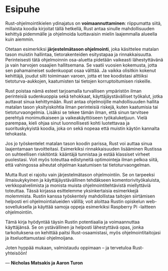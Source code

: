 # Esipuhe

Rust-ohjelmointikielen ydinajatus on **voimaannuttaminen**: riippumatta siitä, millaista koodia kirjoitat tällä hetkellä, Rust antaa sinulle mahdollisuuden kehittyä pidemmälle ja ohjelmoida luottavaisin mielin laajemmalla alueella kuin aiemmin.

Otetaan esimerkiksi **järjestelmätason ohjelmointi**, joka käsittelee matalan tason muistin hallintaa, tietorakenteiden esitystapaa ja rinnakkaisuutta. Perinteisesti tätä ohjelmoinnin osa-aluetta pidetään vaikeasti lähestyttävänä ja vain harvojen osaajien hallitsemana. Se vaatii vuosien kokemusta, jotta sen pahamaineiset sudenkuopat osaa välttää. Ja vaikka olisitkin kokenut kehittäjä, joudut silti toimimaan varoen, jotta et tee koodistasi alttiiksi tietoturva-aukkojen, kaatumisten tai tietojen korruptoitumisen riskeille.

Rust poistaa nämä esteet tarjoamalla turvallisen ympäristön ilman perinteisiä sudenkuoppia sekä tehokkaat, käyttäjäystävälliset työkalut, jotka auttavat sinua kehittymään. Rust antaa ohjelmoijille mahdollisuuden hallita matalan tason yksityiskohtia ilman perinteisiä riskejä, kuten kaatumisia tai tietoturvaongelmia. Lisäksi se tekee tämän ilman, että sinun tarvitsee perehtyä monimutkaiseen ja vaikeakäyttöiseen työkaluketjuun. Vielä parempaa, kieli ohjaa sinut luonnollisesti kohti luotettavaa ja suorituskykyistä koodia, joka on sekä nopeaa että muistin käytön kannalta tehokasta.

Jos jo työskentelet matalan tason koodin parissa, Rust voi auttaa sinua laajentamaan tavoitteitasi. Esimerkiksi rinnakkaisuuden lisääminen Rustissa on suhteellisen riskitöntä: kääntäjä tunnistaa ja estää klassiset virheet puolestasi. Voit myös toteuttaa edistyneitä optimointeja ilman pelkoa siitä, että vahingossa aiheutat ohjelman kaatumisen tai tietoturvaongelman.

Mutta Rust ei rajoitu vain järjestelmätason ohjelmointiin. Se on tarpeeksi ilmaisukykyinen ja käyttäjäystävällinen tehdäkseen komentorivityökaluista, verkkopalvelimista ja monista muista ohjelmointitehtävistä miellyttäviä toteuttaa. Tässä kirjassa esittelemme yksinkertaisia esimerkkejä molemmista. Rustin kanssa työskentely mahdollistaa taitojen siirtämisen helposti eri ohjelmointialueiden välillä; voit aloittaa Rustin opiskelun web-sovelluksella ja käyttää samoja oppeja esimerkiksi Raspberry Pi -laitteen ohjelmointiin.

Tämä kirja hyödyntää täysin Rustin potentiaalia ja voimaannuttaa käyttäjänsä. Se on ystävällinen ja helposti lähestyttävä opas, jonka tarkoituksena on kehittää paitsi Rust-osaamistasi, myös ohjelmointitaitojasi ja itseluottamustasi ohjelmoijana. 

Joten hyppää mukaan, valmistaudu oppimaan – ja tervetuloa Rust-yhteisöön!

— **Nicholas Matsakis ja Aaron Turon**
